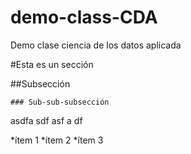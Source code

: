 # demo-class-CDA
Demo clase ciencia de los datos aplicada

#Esta es un sección

  ##Subsección
  
    ### Sub-sub-subsección

asdfa sdf
asf a 
df

*ítem 1
*ítem 2
*ítem 3


